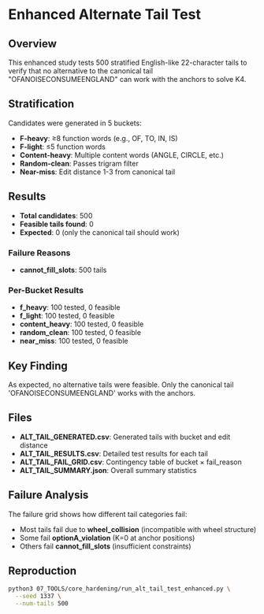 # Enhanced Alternate Tail Test

## Overview

This enhanced study tests 500 stratified English-like 22-character tails to verify that no alternative to the canonical tail "OFANOISECONSUMEENGLAND" can work with the anchors to solve K4.

## Stratification

Candidates were generated in 5 buckets:
- **F-heavy**: ≥8 function words (e.g., OF, TO, IN, IS)
- **F-light**: ≤5 function words
- **Content-heavy**: Multiple content words (ANGLE, CIRCLE, etc.)
- **Random-clean**: Passes trigram filter
- **Near-miss**: Edit distance 1-3 from canonical tail

## Results

- **Total candidates**: 500
- **Feasible tails found**: 0
- **Expected**: 0 (only the canonical tail should work)

### Failure Reasons

- **cannot_fill_slots**: 500 tails

### Per-Bucket Results

- **f_heavy**: 100 tested, 0 feasible
- **f_light**: 100 tested, 0 feasible
- **content_heavy**: 100 tested, 0 feasible
- **random_clean**: 100 tested, 0 feasible
- **near_miss**: 100 tested, 0 feasible

## Key Finding

As expected, no alternative tails were feasible. Only the canonical tail 'OFANOISECONSUMEENGLAND' works with the anchors.

## Files

- **ALT_TAIL_GENERATED.csv**: Generated tails with bucket and edit distance
- **ALT_TAIL_RESULTS.csv**: Detailed test results for each tail
- **ALT_TAIL_FAIL_GRID.csv**: Contingency table of bucket × fail_reason
- **ALT_TAIL_SUMMARY.json**: Overall summary statistics

## Failure Analysis

The failure grid shows how different tail categories fail:
- Most tails fail due to **wheel_collision** (incompatible with wheel structure)
- Some fail **optionA_violation** (K=0 at anchor positions)
- Others fail **cannot_fill_slots** (insufficient constraints)

## Reproduction

```bash
python3 07_TOOLS/core_hardening/run_alt_tail_test_enhanced.py \
  --seed 1337 \
  --num-tails 500
```
